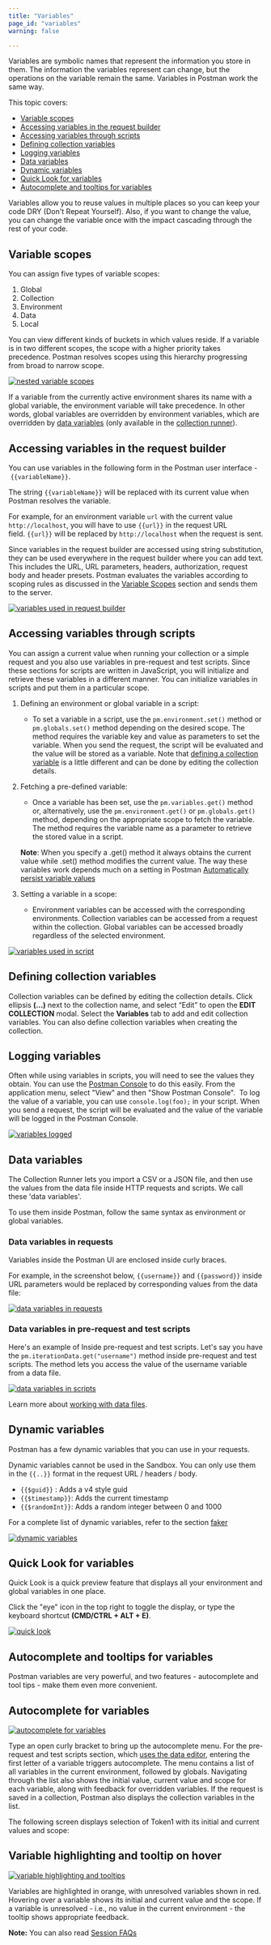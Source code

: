 ```yaml
---
title: "Variables"
page_id: "variables"
warning: false

---
```


Variables are symbolic names that represent the information you store in them. The information the variables represent can change, but the operations on the variable remain the same. Variables in Postman work the same way.

This topic covers: 

* [Variable scopes](#variable-scopes)
* [Accessing variables in the request builder](#accessing-variables-in-the-request-builder)
* [Accessing variables through scripts](#accessing-variables-through-scripts)
* [Defining collection variables](#defining-collection-variables)
* [Logging variables](#logging-variables)
* [Data variables](#data-variables)
* [Dynamic variables](#dynamic-variables)
* [Quick Look for variables](#quick-look-for-variables)
* [Autocomplete and tooltips for variables](#autocomplete-and-tooltips-for-variables)

Variables allow you to reuse values in multiple places so you can keep your code DRY (Don't Repeat Yourself). Also, if you want to change the value, you can change the variable once with the impact cascading through the rest of your code.

## Variable scopes

You can assign five types of variable scopes:

1. Global
2. Collection
3. Environment
4. Data
5. Local
  
You can view different kinds of buckets in which values reside. If a variable is in two different scopes, the scope with a higher priority takes precedence. Postman resolves scopes using this hierarchy progressing from broad to narrow scope. 

[![nested variable scopes](https://s3.amazonaws.com/postman-static-getpostman-com/postman-docs/Variables-Pic.png)](https://s3.amazonaws.com/postman-static-getpostman-com/postman-docs/Variables-Pic.png)

If a variable from the currently active environment shares its name with a global variable, the environment variable will take precedence. In other words, global variables are overridden by environment variables, which are overridden by [data variables](https://blog.getpostman.com/2014/10/28/using-csv-and-json-files-in-the-postman-collection-runner/) (only available in the [collection runner](/docs/postman/collection_runs/starting_a_collection_run/)).

## Accessing variables in the request builder

You can use variables in the following form in the Postman user interface - `{{variableName}}`. 

The string `{{variableName}}` will be replaced with its current value when Postman resolves the variable.

For example, for an environment variable `url` with the current value `http://localhost`, you will have to use `{{url}}` in the request URL field. `{{url}}` will be replaced by `http://localhost` when the request is sent.

Since variables in the request builder are accessed using string substitution, they can be used everywhere in the request builder where you can add text. This includes the URL, URL parameters, headers, authorization, request body and header presets. Postman evaluates the variables according to scoping rules as discussed in the [Variable Scopes](/docs/v6/postman/environments_and_globals/variables#variable-scopes) section and sends them to the server.

[![variables used in request builder](https://s3.amazonaws.com/postman-static-getpostman-com/postman-docs/Env&Globals1.png)](https://s3.amazonaws.com/postman-static-getpostman-com/postman-docs/Env&Globals1.png)

## Accessing variables through scripts

You can assign a current value when running your collection or a simple request and you also use variables in pre-request and test scripts. Since these sections for scripts are written in JavaScript, you will initialize and retrieve these variables in a different manner. You can initialize variables in scripts and put them in a particular scope. 

  1.  Defining an environment or global variable in a script: 
        *  To set a variable in a script, use the `pm.environment.set()` method or `pm.globals.set()` method depending on the desired scope. The method requires the variable key and value as parameters to set the variable. When you send the request, the script will be evaluated and the value will be stored as a variable. Note that [defining a collection variable](/docs/postman/environments_and_globals/variables/) is a little different and can be done by editing the collection details.
  2.  Fetching a pre-defined variable: 
        *  Once a variable has been set, use the `pm.variables.get()` method or, alternatively, use the `pm.environment.get()` or `pm.globals.get()` method, depending on the appropriate scope to fetch the variable. The method requires the variable name as a parameter to retrieve the stored value in a script.
        
        **Note**: When you specify a .get() method it always obtains the current value while .set() method modifies the current value. The way these variables work depends much on a setting in Postman [Automatically persist variable values](/docs/postman/launching_postman/settings/)
        
  3.  Setting a variable in a scope: 
        *  Environment variables can be accessed with the corresponding environments. Collection variables can be accessed from a request within the collection. Global variables can be accessed broadly regardless of the selected environment.

[![variables used in script](https://s3.amazonaws.com/postman-static-getpostman-com/postman-docs/Env&Globals2.png)](https://s3.amazonaws.com/postman-static-getpostman-com/postman-docs/Env&Globals2.png)

## Defining collection variables

Collection variables can be defined by editing the collection details. Click ellipsis **(...)** next to the collection name, and select “Edit” to open the **EDIT COLLECTION** modal. Select the **Variables** tab to add and edit collection variables. You can also define collection variables when creating the collection.  

## Logging variables

Often while using variables in scripts, you will need to see the values they obtain. You can use the [Postman Console](/docs/postman/sending_api_requests/debugging_and_logs/) to do this easily. From the application menu, select "View" and then "Show Postman Console".  To log the value of a variable, you can use `console.log(foo);` in your script. When you send a request, the script will be evaluated and the value of the variable will be logged in the Postman Console.

[![variables logged](https://s3.amazonaws.com/postman-static-getpostman-com/postman-docs/var_logging.png)](https://s3.amazonaws.com/postman-static-getpostman-com/postman-docs/var_logging.png)

## Data variables

The Collection Runner lets you import a CSV or a JSON file, and then use the values from the data file inside HTTP requests and scripts. We call these 'data variables'. 

To use them inside Postman, follow the same syntax as environment or global variables. 

### Data variables in requests

Variables inside the Postman UI are enclosed inside curly braces. 

For example, in the screenshot below, `{{username}}` and `{{password}}` inside URL parameters would be replaced by corresponding values from the data file:

[![data variables in requests](https://s3.amazonaws.com/postman-static-getpostman-com/postman-docs/Env&Globals3.png)](https://s3.amazonaws.com/postman-static-getpostman-com/postman-docs/Env&Globals3.png)

### Data variables in pre-request and test scripts

Here's an example of Inside pre-request and test scripts. Let's say you have the `pm.iterationData.get("username")` method inside pre-request and test scripts. The method lets you access the value of the username variable from a data file. 

[![data variables in scripts](https://s3.amazonaws.com/postman-static-getpostman-com/postman-docs/Env&Globals4.png)](https://s3.amazonaws.com/postman-static-getpostman-com/postman-docs/Env&Globals4.png)

Learn more about [working with data files](/docs/postman/collection_runs/working_with_data_files/). 

## Dynamic variables

Postman has a few dynamic variables that you can use in your requests. 

Dynamic variables cannot be used in the Sandbox. You can only use them in the `{{..}}` format in the request URL / headers / body.

   *   `{{$guid}}` : Adds a v4 style guid
   *   `{{$timestamp}}`: Adds the current timestamp
   *   `{{$randomInt}}`: Adds a random integer between 0 and 1000

   For a complete list of dynamic variables, refer to the section [faker](/docs/postman/environments_and_globals/faker)

[![dynamic variables](https://s3.amazonaws.com/postman-static-getpostman-com/postman-docs/Env&Globals5.png)](https://s3.amazonaws.com/postman-static-getpostman-com/postman-docs/Env&Globals5.png)

## Quick Look for variables

Quick Look is a quick preview feature that displays all your environment and global variables in one place. 

Click the "eye" icon in the top right to toggle the display, or type the keyboard shortcut **(CMD/CTRL + ALT + E)**.

[![quick look](https://s3.amazonaws.com/postman-static-getpostman-com/postman-docs/WS-environ_quick-look_Updated.png)](https://s3.amazonaws.com/postman-static-getpostman-com/postman-docs/WS-environ_quick-look_Updated.png)

## Autocomplete and tooltips for variables

Postman variables are very powerful, and two features - autocomplete and tool tips - make them even more convenient.

## Autocomplete for variables

[![autocomplete for variables](https://s3.amazonaws.com/postman-static-getpostman-com/postman-docs/Autocomp_tooltips1.png)](https://s3.amazonaws.com/postman-static-getpostman-com/postman-docs/Autocomp_tooltips1.png)

Type an open curly bracket to bring up the autocomplete menu. For the pre-request and test scripts section, which [uses the data editor](/docs/postman/launching_postman/navigating_postman/), entering the first letter of a variable triggers autocomplete. The menu contains a list of all variables in the current environment, followed by globals. Navigating through the list also shows the initial value, current value and scope for each variable, along with feedback for overridden variables. If the request is saved in a collection, Postman also displays the collection variables in the list. 

The following screen displays selection of Token1 with its initial and current values and scope:

## Variable highlighting and tooltip on hover

[![variable highlighting and tooltips](https://s3.amazonaws.com/postman-static-getpostman-com/postman-docs/Autocomp_tooltips2.png)](https://s3.amazonaws.com/postman-static-getpostman-com/postman-docs/Autocomp_tooltips2.png)

Variables are highlighted in orange, with unresolved variables shown in red. Hovering over a variable shows its initial and current value and the scope. If a variable is unresolved - i.e., no value in the current environment - the tooltip shows appropriate feedback.

**Note:** You can also read [Session FAQs](https://blog.getpostman.com/2018/08/09/sessions-faq/)


